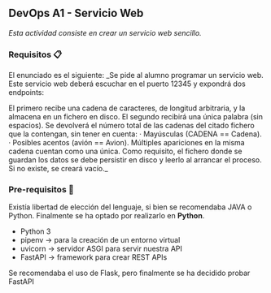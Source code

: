 ## DevOps A1 - Servicio Web
_Esta actividad consiste en crear un servicio web sencillo._

### Requisitos 📋
El enunciado es el siguiente:
_Se pide al alumno programar un servicio web. Este servicio web deberá escuchar en el puerto 12345 y expondrá dos endpoints:

El primero recibe una cadena de caracteres, de longitud arbitraria, y la almacena en un fichero en disco.
El segundo recibirá una única palabra (sin espacios). Se devolverá el número total de las cadenas del citado fichero que la contengan, sin tener en cuenta:
 · Mayúsculas (CADENA == Cadena).
 · Posibles acentos (avión == Avion).
Múltiples apariciones en la misma cadena cuentan como una única.
Como requisito, el fichero donde se guardan los datos se debe persistir en disco y leerlo al arrancar el proceso. Si no existe, se creará vacío._

### Pre-requisitos 🔧
Existía libertad de elección del lenguaje, si bien se recomendaba JAVA o Python. Finalmente se ha optado por realizarlo en **Python**.

* Python 3
* pipenv -> para la creación de un entorno virtual
* uvicorn -> servidor ASGI para servir nuestra API
* FastAPI -> framework para crear REST APIs

Se recomendaba el uso de Flask, pero finalmente se ha decidido probar FastAPI

